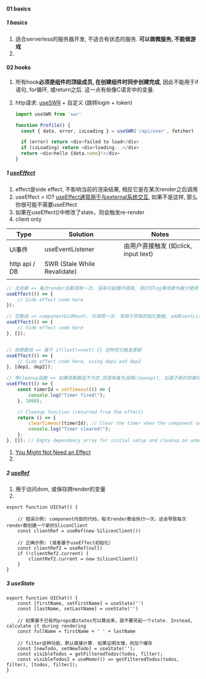 #### 01 basics

##### 1 basics

1. 适合serverless的服务器开发, 不适合有状态的服务. **可以做微服务, 不能做游戏**
2. 



#### 02 hooks

1. 所有hook**必须是组件的顶级成员, 在创建组件时同步创建完成**, 因此不能用于if语句, for循环, 或return之后. 这一点有些像C语言中的变量.

2. http请求: [useSWR](https://github.com/vercel/swr) + 自定义 (跳转login + token)

   ```js
   import useSWR from 'swr'
   
   function Profile() {
     const { data, error, isLoading } = useSWR('/api/user', fetcher)
   
     if (error) return <div>failed to load</div>
     if (isLoading) return <div>loading...</div>
     return <div>hello {data.name}!</div>
   }
   ```

   

##### 1 [useEffect](https://react.dev/reference/react/useEffect#caveats)

1. effect是side effect, 不影响当前的渲染结果, 相反它是在某次render之后调用
2. useEffect = IO?  [useEffect通常用于与external系统交互](https://react.dev/reference/react/useEffect#connecting-to-an-external-system), 如果不是这样, 那么你很可能不需要useEffect
3. 如果在useEffect()中修改了state，则会触发re-render
4. client only



| Type          | Solution                     | Notes                                |
| ------------- | ---------------------------- | ------------------------------------ |
| UI事件        | useEventListener             | 由用户直接触发 (如click, input text) |
| http api / DB | SWR (Stale While Revalidate) |                                      |
|               |                              |                                      |



```js
// 无依赖 => 每次render后都调用一次. 容易引起循环调用, 除打印log等场景外极少使用
useEffect(() => {
    // Side effect code here
});

// 空数组 => componentDidMount, 仅调用一次. 常用于获取初始化数据, addEventListener()
useEffect(() => {
    // Side effect code here
}, []);


// 依赖数组 => 基于 if(last!=next) {} 这种变化触发更新
useEffect(() => {
    // Side effect code here, using dep1 and dep2
}, [dep1, dep2]);

// 带cleanup函数 => 如果依赖数组不为空,则意味着先调用cleanup(), 后基于新的依赖项重新setup
useEffect(() => {
    const timerId = setTimeout(() => {
        console.log("Timer fired!");
    }, 1000);

    // Cleanup function (returned from the effect)
    return () => {
        clearTimeout(timerId); // Clear the timer when the component unmounts or effect re-runs
        console.log("Timer cleared!");
    };
}, []); // Empty dependency array for initial setup and cleanup on unmount

```



1. [You Might Not Need an Effect](https://react.dev/learn/you-might-not-need-an-effect)
2. 

##### 2 [useRef](https://react.dev/reference/react/useRef)

1. 用于访问dom, 或保存跨render的变量
1. 

```tsx
export function UIChat() {

    // 错误示例: component内部的代码，每次render都会执行一次，这会导致每次render都创建一个新的SliconClient
  	const clientRef = useRef(new SiliconClient())
    
    // 正确示例: (或者基于useEffect初始化）
    const clientRef2 = useRef(null)
    if (!clientRef2.current) {
        clientRef2.current = new SiliconClient()
    }
}
```





##### 3 useState

```tsx
export function UIChat() {
    const [firstName, setFirstName] = useState('')
    const [lastName, setLastName] = useState('')
    
    // 如果基于已有的props或states可以算出来，就不要另起一个state. Instead, calculate it during rendering
    const fullName = firstName + ' ' + lastName
    
  	// filter这种功能，默认直接计算. 如果证明太慢，则加个缓存
    const [newTodo, setNewTodo] = useState('');
  	const visibleTodos = getFilteredTodos(todos, filter);
  	const visibleTodos2 = useMemo(() => getFilteredTodos(todos, filter), [todos, filter]);
}
```

